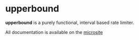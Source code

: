 # upperbound

**upperbound** is a purely functional, interval based rate limiter.

All documentation is available on the [microsite](https://systemfw.org/upperbound/)
